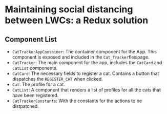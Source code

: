# Maintaining social distancing between LWCs: a Redux solution

## Component List

* `CatTrackerAppContainer`: The container component for the App. This component is exposed and included in the `Cat_Tracker`flexipage.
* `CatTracker`: The main component for the app, includes the `CatCard` and `CatList` components.
* `CatCard`: The necessary fields to register a cat. Contains a button that dispatches the `REGISTER_CAT` when clicked.
* `Cat`: The profile for a cat.
* `CatList`: A component that renders a list of profiles for all the cats that have been registered.
* `CatTrackerConstants`: With the constants for the actions to be distpatched.